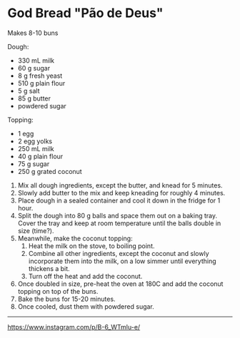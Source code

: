 # God Bread "Pão de Deus"

Makes 8-10 buns

Dough:
- 330 mL milk
- 60 g sugar
- 8 g fresh yeast
- 510 g plain flour
- 5 g salt
- 85 g butter
- powdered sugar

Topping:
- 1 egg
- 2 egg yolks
- 250 mL milk
- 40 g plain flour
- 75 g sugar
- 250 g grated coconut

1. Mix all dough ingredients, except the butter, and knead for 5 minutes.
2. Slowly add butter to the mix and keep kneading for roughly 4 minutes.
3. Place dough in a sealed container and cool it down in the fridge for 1 hour.
4. Split the dough into 80 g balls and space them out on a baking tray. Cover the tray and keep at room temperature until the balls double in size (time?).
5. Meanwhile, make the coconut topping:
    1. Heat the milk on the stove, to boiling point.
    2. Combine all other ingredients, except the coconut and slowly incorporate them into the milk, on a low simmer until everything thickens a bit.
    3. Turn off the heat and add the coconut.
6. Once doubled in size, pre-heat the oven at 180C and add the coconut topping on top of the buns.
7. Bake the buns for 15-20 minutes.
8. Once cooled, dust them with powdered sugar.


---

https://www.instagram.com/p/B-6_WTmlu-e/
